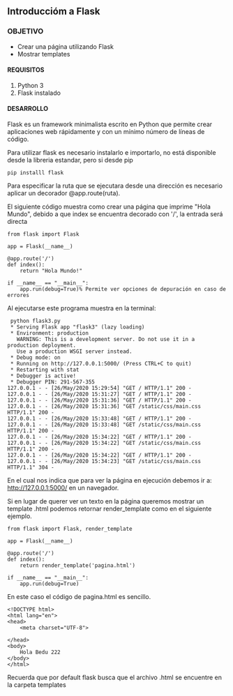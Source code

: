 
## Introduccióm a Flask

### OBJETIVO

- Crear una página utilizando Flask
- Mostrar templates 

#### REQUISITOS

1. Python 3
2. Flask instalado

#### DESARROLLO

Flask es un framework minimalista escrito en Python que permite crear aplicaciones web rápidamente y con un mínimo número de líneas de código. 

Para utilizar flask es necesario instalarlo e importarlo, no está disponible desde la libreria estandar, pero si desde pip

```
pip installl flask
```
Para especificar la ruta que se ejecutara desde una dirección es necesario aplicar un decorador @app.route(ruta).

El siguiente código muestra como crear una página que imprime "Hola Mundo", debido a que index se encuentra decorado con '/', la entrada será directa

```
from flask import Flask

app = Flask(__name__)

@app.route('/')
def index():
    return "Hola Mundo!"

if __name__ == "__main__":
    app.run(debug=True)% Permite ver opciones de depuración en caso de errores
```

Al ejecutarse este programa muestra en la terminal:
```
 python flask3.py 
 * Serving Flask app "flask3" (lazy loading)
 * Environment: production
   WARNING: This is a development server. Do not use it in a production deployment.
   Use a production WSGI server instead.
 * Debug mode: on
 * Running on http://127.0.0.1:5000/ (Press CTRL+C to quit)
 * Restarting with stat
 * Debugger is active!
 * Debugger PIN: 291-567-355
127.0.0.1 - - [26/May/2020 15:29:54] "GET / HTTP/1.1" 200 -
127.0.0.1 - - [26/May/2020 15:31:27] "GET / HTTP/1.1" 200 -
127.0.0.1 - - [26/May/2020 15:31:36] "GET / HTTP/1.1" 200 -
127.0.0.1 - - [26/May/2020 15:31:36] "GET /static/css/main.css HTTP/1.1" 200 -
127.0.0.1 - - [26/May/2020 15:33:48] "GET / HTTP/1.1" 200 -
127.0.0.1 - - [26/May/2020 15:33:48] "GET /static/css/main.css HTTP/1.1" 200 -
127.0.0.1 - - [26/May/2020 15:34:22] "GET / HTTP/1.1" 200 -
127.0.0.1 - - [26/May/2020 15:34:22] "GET /static/css/main.css HTTP/1.1" 200 -
127.0.0.1 - - [26/May/2020 15:34:22] "GET / HTTP/1.1" 200 -
127.0.0.1 - - [26/May/2020 15:34:23] "GET /static/css/main.css HTTP/1.1" 304 -
```
En el cual nos indica que para ver la página en ejecución debemos ir a: http://127.0.0.1:5000/  en un navegador.

Si en lugar de querer ver un texto en la página queremos mostrar un template .html podemos retornar render_template como en el siguiente ejemplo.
```
from flask import Flask, render_template

app = Flask(__name__)

@app.route('/')
def index():
    return render_template('pagina.html')

if __name__ == "__main__":
    app.run(debug=True)

```

En este caso el código de pagina.html es sencillo.
```
<!DOCTYPE html>
<html lang="en">
<head>
    <meta charset="UTF-8">

</head>
<body>
    Hola Bedu 222
</body>
</html>
```
Recuerda que por default flask busca que el archivo .html se encuentre en la carpeta templates


